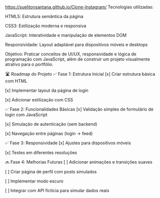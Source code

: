 https://suelitonsantana.github.io/Clone-Instagram/
Tecnologias utilizadas:

HTML5: Estrutura semântica da página

CSS3: Estilização moderna e responsiva

JavaScript: Interatividade e manipulação de elementos DOM

Responsividade: Layout adaptável para dispositivos móveis e desktops

Objetivo: Praticar conceitos de UI/UX, responsividade e lógica de programação com JavaScript, além de construir um projeto visualmente atrativo para o portfólio.

🛣️ Roadmap do Projeto
✅ Fase 1: Estrutura Inicial
[x] Criar estrutura básica com HTML

[x] Implementar layout da página de login

[x] Adicionar estilização com CSS

✅ Fase 2: Funcionalidades Básicas
[x] Validação simples de formulário de login com JavaScript

[x] Simulação de autenticação (sem backend)

[x] Navegação entre páginas (login → feed)

✅ Fase 3: Responsividade
[x] Ajustes para dispositivos móveis

[x] Testes em diferentes resoluções

🔜 Fase 4: Melhorias Futuras
[ ] Adicionar animações e transições suaves

[ ] Criar página de perfil com posts simulados

[ ] Implementar modo escuro

[ ] Integrar com API fictícia para simular dados reais
